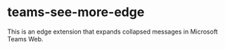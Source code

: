 # teams-see-more-edge
This is an edge extension that expands collapsed messages in Microsoft Teams Web.
